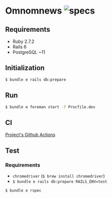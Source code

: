 # Omnomnews ![specs](https://github.com/rhannequin/omnomnews/workflows/CI/badge.svg)

## Requirements

* Ruby 2.7.2
* Rails 6
* PostgreSQL ~11

## Initialization

```sh
$ bundle e rails db:prepare
```

## Run

```sh
$ bundle e foreman start -f Procfile.dev
```

## CI

[Project's Github Actions](https://github.com/rhannequin/omnomnews/actions)

## Test

### Requirements

* `chromedriver` (`$ brew install chromedriver`)
* `$ bundle e rails db:prepare RAILS_ENV=test`

```sh
$ bundle e rspec
```
